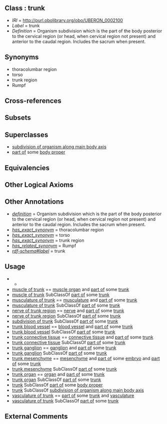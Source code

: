 
## Class : trunk

 * *IRI* = http://purl.obolibrary.org/obo/UBERON_0002100
 * *Label* = trunk
 * *Definition* = Organism subdivision which is the part of the body posterior to the cervical region (or head, when cervical region not present) and anterior to the caudal region. Includes the sacrum when present.

## Synonyms

 * thoracolumbar region
 * torso
 * trunk region
 * Rumpf

## Cross-references


## Subsets


## Superclasses

 * [subdivision of organism along main body axis](../../UBERON/76/UBERON_0011676.md)
 * [part of](../../BFO/50/BFO_0000050.md) some [body proper](../../UBERON/02/UBERON_0013702.md)

## Equivalencies


## Other Logical Axioms


## Other Annotations

 * *[definition](../../IAO/15/IAO_0000115.md)* = Organism subdivision which is the part of the body posterior to the cervical region (or head, when cervical region not present) and anterior to the caudal region. Includes the sacrum when present.
 * *[has_exact_synonym](../../ym/oboInOwl#hasExactSynonym.md)* = thoracolumbar region
 * *[has_exact_synonym](../../ym/oboInOwl#hasExactSynonym.md)* = torso
 * *[has_exact_synonym](../../ym/oboInOwl#hasExactSynonym.md)* = trunk region
 * *[has_related_synonym](../../ym/oboInOwl#hasRelatedSynonym.md)* = Rumpf
 * *[rdf-schema#label](../../el/rdf-schema#label.md)* = trunk

## Usage

 * -
 * [muscle of trunk](../../UBERON/74/UBERON_0001774.md) == [muscle organ](../../UBERON/30/UBERON_0001630.md) and [part of](../../BFO/50/BFO_0000050.md) some [trunk](../../UBERON/00/UBERON_0002100.md)
 * [muscle of trunk](../../UBERON/74/UBERON_0001774.md) SubClassOf [part of](../../BFO/50/BFO_0000050.md) some [trunk](../../UBERON/00/UBERON_0002100.md)
 * [musculature of trunk](../../UBERON/79/UBERON_0004479.md) == [musculature](../../UBERON/15/UBERON_0001015.md) and [part of](../../BFO/50/BFO_0000050.md) some [trunk](../../UBERON/00/UBERON_0002100.md)
 * [musculature of trunk](../../UBERON/79/UBERON_0004479.md) SubClassOf [part of](../../BFO/50/BFO_0000050.md) some [trunk](../../UBERON/00/UBERON_0002100.md)
 * [nerve of trunk region](../../UBERON/39/UBERON_0003439.md) == [nerve](../../UBERON/21/UBERON_0001021.md) and [part of](../../BFO/50/BFO_0000050.md) some [trunk](../../UBERON/00/UBERON_0002100.md)
 * [nerve of trunk region](../../UBERON/39/UBERON_0003439.md) SubClassOf [part of](../../BFO/50/BFO_0000050.md) some [trunk](../../UBERON/00/UBERON_0002100.md)
 * [subdivision of trunk](../../UBERON/69/UBERON_0009569.md) SubClassOf [part of](../../BFO/50/BFO_0000050.md) some [trunk](../../UBERON/00/UBERON_0002100.md)
 * [trunk blood vessel](../../UBERON/13/UBERON_0003513.md) == [blood vessel](../../UBERON/81/UBERON_0001981.md) and [part of](../../BFO/50/BFO_0000050.md) some [trunk](../../UBERON/00/UBERON_0002100.md)
 * [trunk blood vessel](../../UBERON/13/UBERON_0003513.md) SubClassOf [part of](../../BFO/50/BFO_0000050.md) some [trunk](../../UBERON/00/UBERON_0002100.md)
 * [trunk connective tissue](../../UBERON/86/UBERON_0003586.md) == [connective tissue](../../UBERON/84/UBERON_0002384.md) and [part of](../../BFO/50/BFO_0000050.md) some [trunk](../../UBERON/00/UBERON_0002100.md)
 * [trunk connective tissue](../../UBERON/86/UBERON_0003586.md) SubClassOf [part of](../../BFO/50/BFO_0000050.md) some [trunk](../../UBERON/00/UBERON_0002100.md)
 * [trunk ganglion](../../UBERON/34/UBERON_0007134.md) == [ganglion](../../UBERON/45/UBERON_0000045.md) and [part of](../../BFO/50/BFO_0000050.md) some [trunk](../../UBERON/00/UBERON_0002100.md)
 * [trunk ganglion](../../UBERON/34/UBERON_0007134.md) SubClassOf [part of](../../BFO/50/BFO_0000050.md) some [trunk](../../UBERON/00/UBERON_0002100.md)
 * [trunk mesenchyme](../../UBERON/56/UBERON_0005256.md) == [mesenchyme](../../UBERON/04/UBERON_0003104.md) and [part of](../../BFO/50/BFO_0000050.md) some [embryo](../../UBERON/22/UBERON_0000922.md) and [part of](../../BFO/50/BFO_0000050.md) some [trunk](../../UBERON/00/UBERON_0002100.md)
 * [trunk mesenchyme](../../UBERON/56/UBERON_0005256.md) SubClassOf [part of](../../BFO/50/BFO_0000050.md) some [trunk](../../UBERON/00/UBERON_0002100.md)
 * [trunk organ](../../UBERON/77/UBERON_0005177.md) == [organ](../../UBERON/62/UBERON_0000062.md) and [part of](../../BFO/50/BFO_0000050.md) some [trunk](../../UBERON/00/UBERON_0002100.md)
 * [trunk organ](../../UBERON/77/UBERON_0005177.md) SubClassOf [part of](../../BFO/50/BFO_0000050.md) some [trunk](../../UBERON/00/UBERON_0002100.md)
 * [trunk](../../UBERON/00/UBERON_0002100.md) SubClassOf [part of](../../BFO/50/BFO_0000050.md) some [body proper](../../UBERON/02/UBERON_0013702.md)
 * [trunk](../../UBERON/00/UBERON_0002100.md) SubClassOf [subdivision of organism along main body axis](../../UBERON/76/UBERON_0011676.md)
 * [vasculature of trunk](../../UBERON/01/UBERON_0002201.md) == [part of](../../BFO/50/BFO_0000050.md) some [trunk](../../UBERON/00/UBERON_0002100.md) and [vasculature](../../UBERON/49/UBERON_0002049.md)
 * [vasculature of trunk](../../UBERON/01/UBERON_0002201.md) SubClassOf [part of](../../BFO/50/BFO_0000050.md) some [trunk](../../UBERON/00/UBERON_0002100.md)

## External Comments

